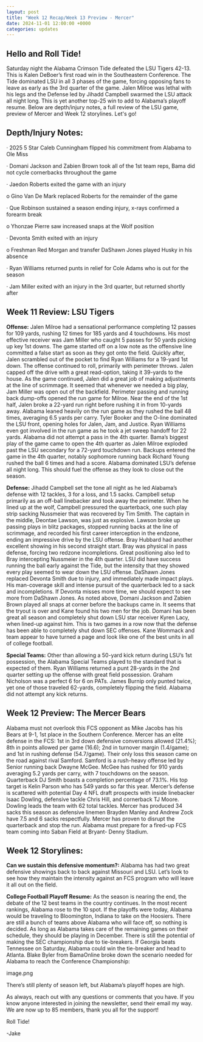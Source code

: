 ```yaml
---
layout: post
title: "Week 12 Recap/Week 13 Preview - Mercer"
date: 2024-11-01 12:00:00 +0000
categories: updates
---
```


## Hello and Roll Tide!

Saturday night the Alabama Crimson Tide defeated the LSU Tigers 42-13. This is Kalen DeBoer’s first road win in the Southeastern Conference. The Tide dominated LSU in all 3 phases of the game, forcing opposing fans to leave as early as the 3rd quarter of the game. Jalen Milroe was lethal with his legs and the Defense led by Jihadd Campbell swarmed the LSU attack all night long. This is yet another top-25 win to add to Alabama’s playoff resume. Below are depth/injury notes, a full review of the LSU game, preview of Mercer and Week 12 storylines. Let's go!


## Depth/Injury Notes:

·        2025 5 Star Caleb Cunningham flipped his commitment from Alabama to Ole Miss

·        Domani Jackson and Zabien Brown took all of the 1st team reps, Bama did not cycle cornerbacks throughout the game

·        Jaedon Roberts exited the game with an injury

o   Gino Van De Mark replaced Roberts for the remainder of the game

·        Que Robinson sustained a season ending injury, x-rays confirmed a forearm break

o   Yhonzae Pierre saw increased snaps at the Wolf position

·        Devonta Smith exited with an injury

o   Freshman Red Morgan and transfer DaShawn Jones played Husky in his absence

·        Ryan Williams returned punts in relief for Cole Adams who is out for the season

·        Jam Miller exited with an injury in the 3rd quarter, but returned shortly after


## Week 11 Review: LSU Tigers

**Offense:** Jalen Milroe had a sensational performance completing 12 passes for 109 yards, rushing 12 times for 185 yards and 4 touchdowns. His most effective receiver was Jam Miller who caught 5 passes for 50 yards picking up key 1st downs. The game started off on a low note as the offensive line committed a false start as soon as they got onto the field. Quickly after, Jalen scrambled out of the pocket to find Ryan Williams for a 19-yard 1st down. The offense continued to roll, primarily with perimeter throws. Jalen capped off the drive with a great read-option, taking it 39-yards to the house. As the game continued, Jalen did a great job of making adjustments at the line of scrimmage. It seemed that whenever we needed a big play, Jam Miller was open out of the backfield. Perimeter passing and running back dump-offs opened the run game for Milroe. Near the end of the 1st half, Jalen broke a 22-yard run right before rushing it in from 10-yards away. Alabama leaned heavily on the run game as they rushed the ball 48 times, averaging 6.5 yards per carry. Tyler Booker and the O-line dominated the LSU front, opening holes for Jalen, Jam, and Justice. Ryan Williams even got involved in the run game as he took a jet sweep handoff for 22 yards. Alabama did not attempt a pass in the 4th quarter. Bama’s biggest play of the game came to open the 4th quarter as Jalen Milroe exploded past the LSU secondary for a 72-yard touchdown run. Backups entered the game in the 4th quarter, notably sophomore running back Richard Young rushed the ball 6 times and had a score. Alabama dominated LSU’s defense all night long. This should fuel the offense as they look to close out the season.

**Defense:** Jihadd Campbell set the tone all night as he led Alabama’s defense with 12 tackles, 3 for a loss, and 1.5 sacks. Campbell setup primarily as an off-ball linebacker and took away the perimeter. When he lined up at the wolf, Campbell pressured the quarterback, one such play strip sacking Nussmeier that was recovered by Tim Smith. The captain in the middle, Deontae Lawson, was just as explosive. Lawson broke up passing plays in blitz packages, stopped running backs at the line of scrimmage, and recorded his first career interception in the endzone, ending an impressive drive by the LSU offense. Bray Hubbard had another excellent showing in his second straight start. Bray was physical in pass defense, forcing two redzone incompletions. Great positioning also led to Bray intercepting Nussmeier in the 4th quarter. LSU did have success running the ball early against the Tide, but the intensity that they showed every play seemed to wear down the LSU offense. DaShawn Jones replaced Devonta Smith due to injury, and immediately made impact plays. His man-coverage skill and intense pursuit of the quarterback led to a sack and incompletions. If Devonta misses more time, we should expect to see more from DaShawn Jones. As noted above, Domani Jackson and Zabien Brown played all snaps at corner before the backups came in. It seems that the tryout is over and Kane found his two men for the job. Domani has been great all season and completely shut down LSU star receiver Kyren Lacy, when lined-up against him. This is two games in a row now that the defense has been able to completely shut down SEC offenses. Kane Wommack and team appear to have turned a page and look like one of the best units in all of college football.

**Special Teams:** Other than allowing a 50-yard kick return during LSU’s 1st possession, the Alabama Special Teams played to the standard that is expected of them. Ryan Williams returned a punt 28-yards in the 2nd quarter setting up the offense with great field possession. Graham Nicholson was a perfect 6 for 6 on PATs. James Burnip only punted twice, yet one of those traveled 62-yards, completely flipping the field. Alabama did not attempt any kick returns.


## Week 12 Preview: The Mercer Bears

Alabama must not overlook this FCS opponent as Mike Jacobs has his Bears at 9-1, 1st place in the Southern Conference. Mercer has an elite defense in the FCS: 1st in 3rd down defensive conversions allowed (21.4%); 8th in points allowed per game (16.6); 2nd in turnover margin (1.4/game); and 1st in rushing defense (54.7/game). Their only loss this season came on the road against rival Samford. Samford is a rush-heavy offense led by Senior running back Dwayne McGee. McGee has rushed for 910 yards averaging 5.2 yards per carry, with 7 touchdowns on the season. Quarterback DJ Smith boasts a completion percentage of 73.1%. His top target is Kelin Parson who has 549 yards so far this year. Mercer’s defense is scattered with potential Day 4 NFL draft prospects with inside linebacker Isaac Dowling, defensive tackle Chris Hill, and cornerback TJ Moore. Dowling leads the team with 62 total tackles. Mercer has produced 34 sacks this season as defensive linemen Brayden Manley and Andrew Zock have 7.5 and 6 sacks respectfully. Mercer has proven to disrupt the quarterback and stop the run. Alabama must prepare for a fired-up FCS team coming into Saban Field at Bryant- Denny Stadium.


## Week 12 Storylines:

**Can we sustain this defensive momentum?:** Alabama has had two great defensive showings back to back against Missouri and LSU. Let’s look to see how they maintain the intensity against an FCS program who will leave it all out on the field.

**College Football Playoff Resume:** As the season is nearing the end, the debate of the 12 best teams in the country continues. In the most recent rankings, Alabama rose to the 10 spot. If the playoffs were today, Alabama would be traveling to Bloomington, Indiana to take on the Hoosiers. There are still a bunch of teams above Alabama who will face off, so nothing is decided. As long as Alabama takes care of the remaining games on their schedule, they should be playing in December. There is still the potential of making the SEC championship due to tie-breakers. If Georgia beats Tennessee on Saturday, Alabama could win the tie-breaker and head to Atlanta. Blake Byler from BamaOnline broke down the scenario needed for Alabama to reach the Conference Championship:

image.png

There’s still plenty of season left, but Alabama’s playoff hopes are high.


As always, reach out with any questions or comments that you have. If you know anyone interested in joining the newsletter, send their email my way. We are now up to 85 members, thank you all for the support!

Roll Tide!



-Jake

